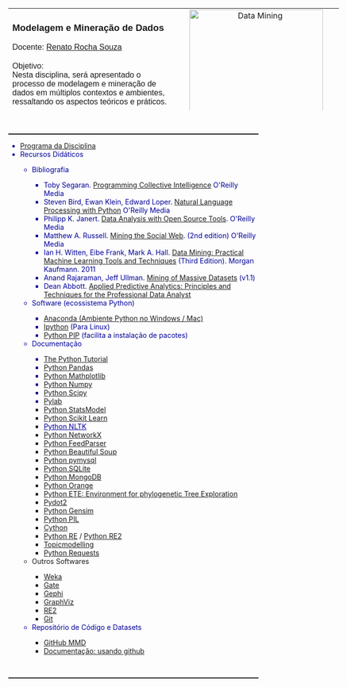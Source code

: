 <table border="0" style="width: 666px; height: 206px;"><tbody>
  <tr>
    <td width="50%" valign="top">
      <div class="field field-type-text field-field-area">
        <div class="field-item odd">
          <h3 style="font-weight: bold; font-family: arial,helvetica,sans-serif;" class="with-tabs">Modelagem e Mineração de Dados</h3><span style="font-family: arial,helvetica,sans-serif;">Docente: </span><a style="font-family: arial,helvetica,sans-serif;" href="http://emap.fgv.br/pessoas/renato.souza">Renato Rocha Souza</a><br style="font-family: arial,helvetica,sans-serif;" /><br style="font-family: arial,helvetica,sans-serif;" />
          <div style="font-family: arial,helvetica,sans-serif;" class="field field-type-text field-field-objetivo">
            <div class="field-label">Objetivo: <br />Nesta disciplina, será apresentado o processo de modelagem e mineração de dados em múltiplos contextos e ambientes, ressaltando os aspectos teóricos e práticos.<br /></div>
            <div class="field-items">
              <div class="field-item odd">
                <p> Como resultado, pretende-se capacitar os alunos para realizarem atividades de coleta, análise e visualização de dados, tanto estruturados como não estruturados, em ambientes diversificados como bancos de dados e a web.</p> </div> </div> </div></div></div>
      <div class="field field-type-text field-field-docente">
        <div class="field-items"> </div> </div>
    </td>
    <td width="50%" valign="top" style="text-align: center;"><img vspace="0" hspace="0" border="0" title="Data Mining" alt="Data Mining" src="$@FILEPHP@$$@SLASH@$datamining.jpg" style="width: 269px; height: 244px;" /><br />
    </td>
  </tr></tbody>
</table><br /><hr style="width: 100%; height: 2px;" />
<ul>
  <li style="color: rgb(0, 0, 153);"><a href="http://emap.fgv.br/pos-graduacao/disciplina/modelagem-mineracao-dados.html">Programa da Disciplina</a></li><span style="color: rgb(0, 0, 153);"> </span>
  <li style="color: rgb(0, 0, 153);">Recursos Didáticos</li><span style="color: rgb(0, 0, 153);"> </span>
  <ul>
    <li style="color: rgb(0, 0, 153);">Bibliografia</li>
    <ul style="color: rgb(0, 0, 153);">
      <li>Toby Segaran. <a href="http://oreilly.com/catalog/9780596529321">Programming Collective Intelligence</a> O'Reilly Media</li>
      <li>Steven Bird, Ewan Klein, Edward Loper. <a href="http://oreilly.com/catalog/9780596516499/">Natural Language Processing with Python</a> O'Reilly Media</li>
      <li>Philipp K. Janert. <a href="http://oreilly.com/catalog/9780596802363/">Data Analysis with Open Source Tools</a>. O'Reilly Media</li>
      <li>Matthew A. Russell. <a href="http://shop.oreilly.com/product/0636920030195.do">Mining the Social Web</a>. (2nd edition) O'Reilly Media</li>
      <li>Ian H. Witten, Eibe Frank, Mark A. Hall. <a href="http://www.cs.waikato.ac.nz/ml/weka/book.html">Data Mining: Practical Machine Learning Tools and Techniques</a> (Third Edition). Morgan Kaufmann. 2011</li>
      <li><span class="nolink">Anand Rajaraman, Jeff Ullman. <a href="http://i.stanford.edu/~ullman/mmds.html">Mining of Massive Datasets</a></span> (v1.1)</li>
      <li>Dean Abbott. <a href="http://www.amazon.com/Applied-Predictive-Analytics-Principles-Professional/dp/1118727967">Applied Predictive Analytics: Principles and Techniques for the Professional Data Analyst</a><br /></li>
    </ul><span style="color: rgb(0, 0, 153);"></span>
    <li style="color: rgb(0, 0, 153);">Software (ecossistema Python)<br /></li>
    <ul style="color: rgb(0, 0, 153);">
      <li><a href="http://continuum.io/downloads">Anaconda (Ambiente Python no Windows / Mac)</a></li>
      <li><a href="http://ipython.org/">Ipython</a> (Para Linux)</li>
      <li><a href="https://pypi.python.org/pypi/pip">Python PIP</a> (facilita a instalação de pacotes)<br /></li>
    </ul>
    <li style="color: rgb(0, 0, 153);">Documentação</li>
    <ul>
      <li style="color: rgb(0, 0, 153);"><a href="http://docs.python.org/index.html">The Python Tutorial</a></li>
      <li style="color: rgb(0, 0, 153);"><a href="http://pandas.pydata.org/">Python Pandas</a></li>
      <li style="color: rgb(0, 0, 153);"><a href="http://matplotlib.sourceforge.net/index.html">Python Mathplotlib</a></li>
      <li style="color: rgb(0, 0, 153);"><a href="http://numpy.scipy.org/">Python Numpy</a></li>
      <li style="color: rgb(0, 0, 153);"><a href="http://www.scipy.org/">Python Scipy</a></li>
      <li style="color: rgb(0, 0, 153);"><a href="http://www.scipy.org/PyLab">Pylab</a></li>
      <li><a href="http://statsmodels.sourceforge.net/devel/index.html#">Python StatsModel</a></li>
      <li><a href="http://scikit-learn.org/stable/">Python Scikit Learn</a></li>
      <li><a href="http://www.nltk.org/" style="color: rgb(0, 0, 153);">Python NLTK</a></li>
      <li><a href="http://networkx.github.io/#">Python NetworkX</a></li>
      <li><a href="http://code.google.com/p/feedparser/">Python FeedParser</a></li>
      <li><a href="http://www.crummy.com/software/BeautifulSoup/">Python Beautiful Soup</a></li>
      <li><a href="https://pypi.python.org/pypi/PyMySQL">Python pymysql</a></li>
      <li><a href="http://zetcode.com/db/sqlitepythontutorial/">Python SQLite</a></li>
      <li><a href="http://docs.mongodb.org/ecosystem/drivers/python/">Python MongoDB</a></li>
      <li><a href="http://orange.biolab.si/">Python Orange</a><br /></li>
      <li><a href="http://ete.cgenomics.org/">Python ETE: Environment for phylogenetic Tree Exploration</a></li>
      <li><a href="https://pypi.python.org/pypi/pydot2/1.0.32">Pydot2</a></li>
      <li><a href="http://radimrehurek.com/gensim/">Python Gensim</a></li>
      <li><a href="http://www.pythonware.com/products/pil/">Python PIL</a></li>
      <li><a href="http://cython.org/">Cython</a></li>
      <li><a href="https://docs.python.org/2/library/re.html">Python RE</a> / <a href="https://pypi.python.org/pypi/re2/">Python RE2</a></li>
      <li><a href="https://github.com/NAMD/topicmodeling">Topicmodelling</a></li>
      <li><a href="http://docs.python-requests.org/en/latest/">Python Requests</a><br /></li>
    </ul>
    <li>Outros Softwares<br /></li>
    <ul>
      <li><a href="http://www.cs.waikato.ac.nz/ml/weka/">Weka</a></li>
      <li><a href="http://gate.ac.uk/">Gate</a></li>
      <li><a href="http://gephi.org/">Gephi</a></li>
      <li><a href="http://www.graphviz.org/">GraphViz</a></li>
      <li><a href="https://code.google.com/p/re2/">RE2</a></li>
      <li><a href="http://git-scm.com/">Git</a><br /></li>
    </ul>
    <li style="color: rgb(0, 0, 153);">Repositório de Código e Datasets</li>
    <ul>
      <li><a href="https://github.com/rsouza/MMD">GitHub MMD</a></li>
      <li><a href="https://try.github.io/">Documentação: usando github</a></li>
    </ul>
  </ul>
</ul><br /><hr style="width: 100%; height: 2px;" />